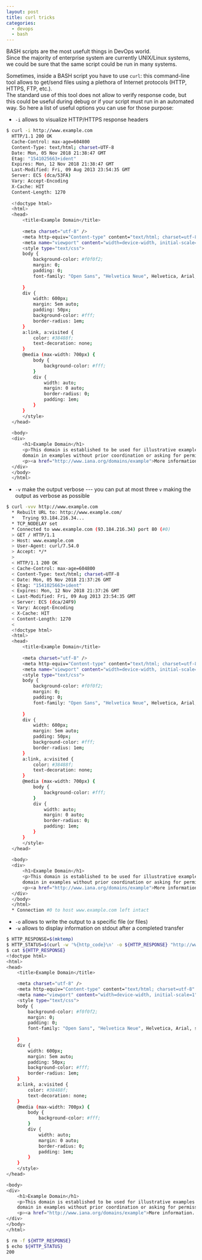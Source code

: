 ```yaml
---
layout: post
title: curl tricks
categories:
  - devops
  - bash
---
```


BASH scripts are the most usefult things in DevOps world.  
Since the majority of enterprise system are currently UNIX/Linux systems, we could be sure that the same script could be run in many systems.

Sometimes, inside a BASH script you have to use `curl`: this command-line tool allows to get/send files using a plethora of Internet protocols (HTTP, HTTPS, FTP, etc.).  
The standard use of this tool does not allow to verify response code, but this could be useful during debug or if your script must run in an automated way.
So here a list of useful options you can use for those purpose:
- `-i` allows to visualize HTTP/HTTPS response headers
```bash
$ curl -i http://www.example.com
  HTTP/1.1 200 OK
  Cache-Control: max-age=604800
  Content-Type: text/html; charset=UTF-8
  Date: Mon, 05 Nov 2018 21:38:47 GMT
  Etag: "1541025663+ident"
  Expires: Mon, 12 Nov 2018 21:38:47 GMT
  Last-Modified: Fri, 09 Aug 2013 23:54:35 GMT
  Server: ECS (dca/53FA)
  Vary: Accept-Encoding
  X-Cache: HIT
  Content-Length: 1270
  
  <!doctype html>
  <html>
  <head>
      <title>Example Domain</title>
  
      <meta charset="utf-8" />
      <meta http-equiv="Content-type" content="text/html; charset=utf-8" />
      <meta name="viewport" content="width=device-width, initial-scale=1" />
      <style type="text/css">
      body {
          background-color: #f0f0f2;
          margin: 0;
          padding: 0;
          font-family: "Open Sans", "Helvetica Neue", Helvetica, Arial, sans-serif;
          
      }
      div {
          width: 600px;
          margin: 5em auto;
          padding: 50px;
          background-color: #fff;
          border-radius: 1em;
      }
      a:link, a:visited {
          color: #38488f;
          text-decoration: none;
      }
      @media (max-width: 700px) {
          body {
              background-color: #fff;
          }
          div {
              width: auto;
              margin: 0 auto;
              border-radius: 0;
              padding: 1em;
          }
      }
      </style>    
  </head>
  
  <body>
  <div>
      <h1>Example Domain</h1>
      <p>This domain is established to be used for illustrative examples in documents. You may use this
      domain in examples without prior coordination or asking for permission.</p>
      <p><a href="http://www.iana.org/domains/example">More information...</a></p>
  </div>
  </body>
  </html>
```
- `-v` make the output verbose --- you can put at most three `v` making the output as verbose as possible
```bash
$ curl -vvv http://www.example.com
  * Rebuilt URL to: http://www.example.com/
  *   Trying 93.184.216.34...
  * TCP_NODELAY set
  * Connected to www.example.com (93.184.216.34) port 80 (#0)
  > GET / HTTP/1.1
  > Host: www.example.com
  > User-Agent: curl/7.54.0
  > Accept: */*
  > 
  < HTTP/1.1 200 OK
  < Cache-Control: max-age=604800
  < Content-Type: text/html; charset=UTF-8
  < Date: Mon, 05 Nov 2018 21:37:26 GMT
  < Etag: "1541025663+ident"
  < Expires: Mon, 12 Nov 2018 21:37:26 GMT
  < Last-Modified: Fri, 09 Aug 2013 23:54:35 GMT
  < Server: ECS (dca/24F9)
  < Vary: Accept-Encoding
  < X-Cache: HIT
  < Content-Length: 1270
  < 
  <!doctype html>
  <html>
  <head>
      <title>Example Domain</title>
  
      <meta charset="utf-8" />
      <meta http-equiv="Content-type" content="text/html; charset=utf-8" />
      <meta name="viewport" content="width=device-width, initial-scale=1" />
      <style type="text/css">
      body {
          background-color: #f0f0f2;
          margin: 0;
          padding: 0;
          font-family: "Open Sans", "Helvetica Neue", Helvetica, Arial, sans-serif;
          
      }
      div {
          width: 600px;
          margin: 5em auto;
          padding: 50px;
          background-color: #fff;
          border-radius: 1em;
      }
      a:link, a:visited {
          color: #38488f;
          text-decoration: none;
      }
      @media (max-width: 700px) {
          body {
              background-color: #fff;
          }
          div {
              width: auto;
              margin: 0 auto;
              border-radius: 0;
              padding: 1em;
          }
      }
      </style>    
  </head>
  
  <body>
  <div>
      <h1>Example Domain</h1>
      <p>This domain is established to be used for illustrative examples in documents. You may use this
      domain in examples without prior coordination or asking for permission.</p>
      <p><a href="http://www.iana.org/domains/example">More information...</a></p>
  </div>
  </body>
  </html>
  * Connection #0 to host www.example.com left intact
```
- `-o` allows to write the output to a specific file (or files)
- `-w` allows to display information on stdout after a completed transfer
```bash
$ HTTP_RESPONSE=$(mktemp)
$ HTTP_STATUS=$(curl -w '%{http_code}\n' -o ${HTTP_RESPONSE} "http://www.example.com")
$ cat ${HTTP_RESPONSE}
<!doctype html>
<html>
<head>
    <title>Example Domain</title>

    <meta charset="utf-8" />
    <meta http-equiv="Content-type" content="text/html; charset=utf-8" />
    <meta name="viewport" content="width=device-width, initial-scale=1" />
    <style type="text/css">
    body {
        background-color: #f0f0f2;
        margin: 0;
        padding: 0;
        font-family: "Open Sans", "Helvetica Neue", Helvetica, Arial, sans-serif;
        
    }
    div {
        width: 600px;
        margin: 5em auto;
        padding: 50px;
        background-color: #fff;
        border-radius: 1em;
    }
    a:link, a:visited {
        color: #38488f;
        text-decoration: none;
    }
    @media (max-width: 700px) {
        body {
            background-color: #fff;
        }
        div {
            width: auto;
            margin: 0 auto;
            border-radius: 0;
            padding: 1em;
        }
    }
    </style>    
</head>

<body>
<div>
    <h1>Example Domain</h1>
    <p>This domain is established to be used for illustrative examples in documents. You may use this
    domain in examples without prior coordination or asking for permission.</p>
    <p><a href="http://www.iana.org/domains/example">More information...</a></p>
</div>
</body>
</html>

$ rm -f ${HTTP_RESPONSE}
$ echo ${HTTP_STATUS}
200
```
